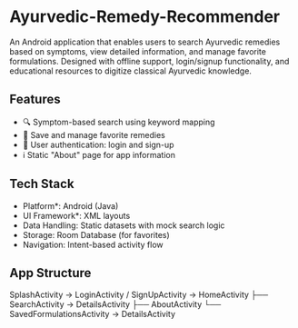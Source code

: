 # Ayurvedic-Remedy-Recommender
An Android application that enables users to search Ayurvedic remedies based on symptoms, view detailed information, and manage favorite formulations. Designed with offline support, login/signup functionality, and educational resources to digitize classical Ayurvedic knowledge.

## Features
- 🔍 Symptom-based search using keyword mapping
- 💾 Save and manage favorite remedies
- 👤 User authentication: login and sign-up
- ℹ️ Static "About" page for app information

## Tech Stack
- Platform*: Android (Java)
- UI Framework*: XML layouts
- Data Handling: Static datasets with mock search logic
- Storage: Room Database (for favorites)
- Navigation: Intent-based activity flow

## App Structure
SplashActivity → LoginActivity / SignUpActivity → HomeActivity
    ├── SearchActivity → DetailsActivity
    ├── AboutActivity
    └── SavedFormulationsActivity → DetailsActivity
